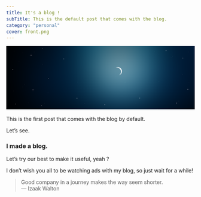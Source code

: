 ```yaml
---
title: It's a blog !
subTitle: This is the default post that comes with the blog.
category: "personal"
cover: front.png
---
```


![his image](cover.png)

This is the first post that comes with the blog by default.

Let’s see.
### I made a blog.

Let’s try our best to make it useful, yeah ?

I don’t wish you all to be watching ads with my blog, so just wait for a while!
> Good company in a journey makes the way seem shorter.  
— Izaak Walton
